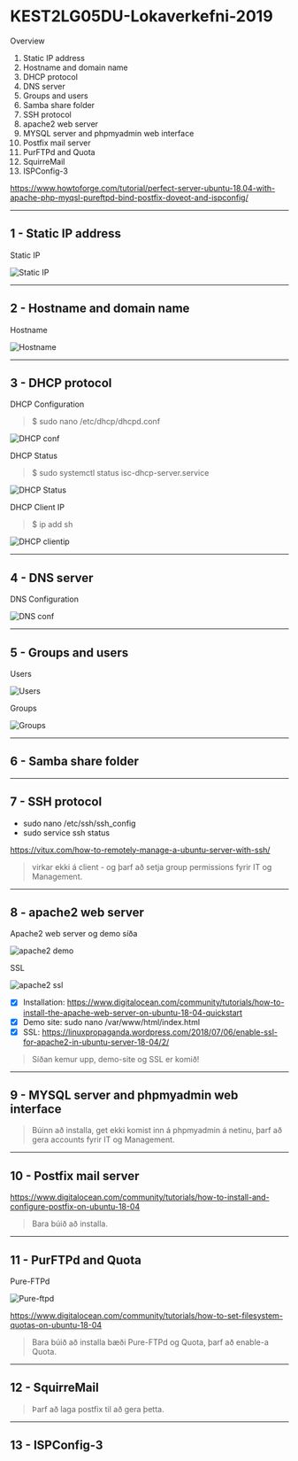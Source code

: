# KEST2LG05DU-Lokaverkefni-2019

Overview
1. Static IP address
2. Hostname and domain name 
3. DHCP protocol
4. DNS server
5. Groups and users
6. Samba share folder
7. SSH protocol
8. apache2 web server
9. MYSQL server and phpmyadmin web interface
10. Postfix mail server
11. PurFTPd and Quota
12. SquirreMail
13. ISPConfig-3




https://www.howtoforge.com/tutorial/perfect-server-ubuntu-18.04-with-apache-php-myqsl-pureftpd-bind-postfix-doveot-and-ispconfig/

---
## 1 - Static IP address

Static IP

![Static IP](/screenshots/staticip.png)

---
## 2 - Hostname and domain name

Hostname

![Hostname](/screenshots/hostname.png)

---
## 3 - DHCP protocol

DHCP Configuration
> $ sudo nano /etc/dhcp/dhcpd.conf

![DHCP conf](/screenshots/dhcp1.png)

DHCP Status
> $ sudo systemctl status isc-dhcp-server.service

![DHCP Status](/screenshots/dhcp2.png)

DHCP Client IP
> $ ip add sh

![DHCP clientip](/screenshots/dhcp3.png)

---
## 4 - DNS server

DNS Configuration

![DNS conf](/screenshots/dns.png)

---
## 5 - Groups and users

Users

![Users](/screenshots/users.png)

Groups

![Groups](/screenshots/groups.png)

---
## 6 - Samba share folder


---
## 7 - SSH protocol

* sudo nano /etc/ssh/ssh_config
* sudo service ssh status

https://vitux.com/how-to-remotely-manage-a-ubuntu-server-with-ssh/

> virkar ekki á client - og þarf að setja group permissions fyrir IT og Management.

---
## 8 - apache2 web server

Apache2 web server og demo síða

![apache2 demo](/screenshots/apache2.png)

SSL

![apache2 ssl](/screenshots/apache2_ssl.png)

- [x] Installation: https://www.digitalocean.com/community/tutorials/how-to-install-the-apache-web-server-on-ubuntu-18-04-quickstart
- [x] Demo site: sudo nano /var/www/html/index.html
- [x] SSL: https://linuxpropaganda.wordpress.com/2018/07/06/enable-ssl-for-apache2-in-ubuntu-server-18-04/2/

> Síðan kemur upp, demo-site og SSL er komið!

---
## 9 - MYSQL server and phpmyadmin web interface

> Búinn að installa, get ekki komist inn á phpmyadmin á netinu, þarf að gera accounts fyrir IT og Management.

---
## 10 - Postfix mail server

https://www.digitalocean.com/community/tutorials/how-to-install-and-configure-postfix-on-ubuntu-18-04

> Bara búið að installa.

---
## 11 - PurFTPd and Quota

Pure-FTPd

![Pure-ftpd](/screenshots/pure-ftpd.png)

https://www.digitalocean.com/community/tutorials/how-to-set-filesystem-quotas-on-ubuntu-18-04

> Bara búið að installa bæði Pure-FTPd og Quota, þarf að enable-a Quota.

---
## 12 - SquirreMail

> Þarf að laga postfix til að gera þetta.

---
## 13 - ISPConfig-3
